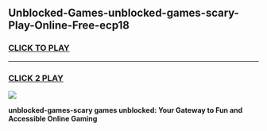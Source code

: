 
## Unblocked-Games-unblocked-games-scary-Play-Online-Free-ecp18
<h3>
<a href="https://premium76.site?title=unblocked-games-scary&ref=26A">CLICK TO PLAY</a></h3>
<hr>

<h3>
<a href="https://premium76.site?title=unblocked-games-scary&ref=26A">CLICK 2 PLAY</a>
  
</h3>

<a href="https://premium76.site?title=unblocked-games-scary&ref=26A"><img src="https://clearcache.store/games.png"></a>


**unblocked-games-scary games unblocked: Your Gateway to Fun and Accessible Online Gaming**
